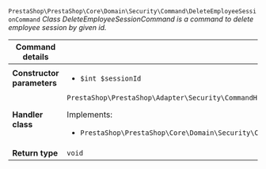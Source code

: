 `PrestaShop\PrestaShop\Core\Domain\Security\Command\DeleteEmployeeSessionCommand`
_Class DeleteEmployeeSessionCommand is a command to delete employee session by given id._

| Command details            |    |
| -------------------------- | -- |
| **Constructor parameters** | <ul> <li>`$int $sessionId`</li> </ul> |
| **Handler class**          | `PrestaShop\PrestaShop\Adapter\Security\CommandHandler\DeleteEmployeeSessionHandler`  <p> Implements: </p> <ul>  <li>`PrestaShop\PrestaShop\Core\Domain\Security\CommandHandler\DeleteEmployeeSessionHandlerInterface`</li>  |
| **Return type** |  `void`  |
